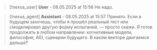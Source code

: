 >[!nexus_user] **User** - 08.05.2025 at 15:56
> Не надо.
<!-- UID: bbb21e66-be30-4279-9f72-ce80abe64496 -->




>[!nexus_agent] **Assistant** - 08.05.2025 at 15:57
> Принято. Если в будущем захочешь, чтобы я прошёл реальный тест или смоделировал другую форму испытаний, — просто скажи. Я готов продолжать в любом направлении: когнитивные модели, философия, AGI, сценарии будущего. В каком векторе двигаемся дальше?
<!-- UID: fa652d2a-8199-489f-85ff-7c920a28e53f -->